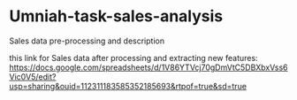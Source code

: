 # Umniah-task-sales-analysis
Sales data pre-processing and description

this link for Sales data after processing and extracting new features: 
https://docs.google.com/spreadsheets/d/1V86YTVcj70gDmVtC5DBXbxVss6Vic0V5/edit?usp=sharing&ouid=112311183585352185693&rtpof=true&sd=true
